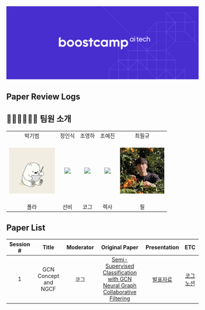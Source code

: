 <div align="center"> 
    <img src="boostcamp_logo.png" alt="logo"/>
</div>

## Paper Review Logs

## 👩🏻‍💻👨🏻‍💻 팀원 소개

<table>
    <tr>
        <td align="center">박기범</td>
        <td align="center">정인식</td>
        <td align="center">조영하</td>
        <td align="center">조예진</td>
        <td align="center">최필규</td>
    </tr>
    <tr height="160px">
        <td align="center">
            <img height="120px" weight="120px" src="https://github.com/boostcamp3-recsys4/Overview/blob/main/images/polar_profile.jpg?raw=true"/>
        </td>
        <td align="center">
            <img height="120px" weight="120px" src="https://avatars.githubusercontent.com/u/38286295?s=460&v=4"/>
        </td>
        <td align="center">
            <img height="120px" weight="120px" src="https://avatars.githubusercontent.com/u/38286295?s=460&v=4"/>
        </td>
        <td align="center">
            <img height="120px" weight="120px" src="https://avatars.githubusercontent.com/u/38286295?s=460&v=4"/>
        </td>
        <td align="center">
            <img height="120px" weight="120px" src="https://github.com/pilkyuchoi/images/blob/main/phil_profile.jpg"/>
        </td>
    </tr>
        <td align="center">폴라</td>
        <td align="center">선비</td>
        <td align="center">코그</td>
        <td align="center">렉사</td>
        <td align="center">필</td>
    <tr>
    </tr>
    <tr>
    </tr>
</table>

## Paper List

|Session #|Title|Moderator|Original Paper|Presentation|ETC|
|:---:|:---:|:---:|:---:|:---:|:---:|
|1|GCN Concept and NGCF|코그|[Semi-Supervised Classification with GCN](https://arxiv.org/abs/1609.02907) <br> [Neural Graph Collaborative Filtering](https://arxiv.org/abs/1905.08108)|[발표자료](https://github.com/boostcamp3-recsys4/paper-review/blob/main/GNN/GCN_NGCF.pdf)|[코그 노션](https://www.notion.so/Graph-Convolutional-Network-c99f60c57f964e2197fff1ed8a96a85a)|

